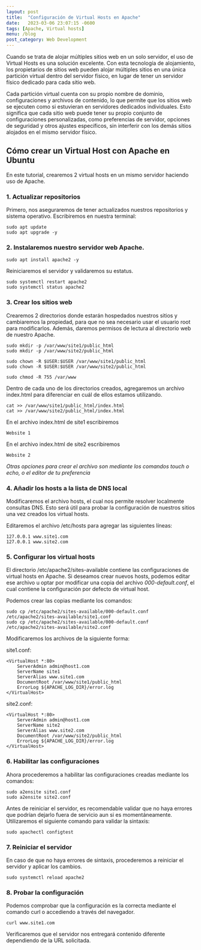 ```yaml
---
layout: post
title:  "Configuración de Virtual Hosts en Apache"
date:   2023-03-06 23:07:15 -0600
tags: [Apache, Virtual hosts]
menu: /blog
post_category: Web Development
---
```

Cuando se trata de alojar múltiples sitios web en un solo servidor, el uso de Virtual Hosts es una solución excelente. Con esta tecnología de alojamiento, los propietarios de sitios web pueden alojar múltiples sitios en una única partición virtual dentro del servidor físico, en lugar de tener un servidor físico dedicado para cada sitio web.
<!--more-->

Cada partición virtual cuenta con su propio nombre de dominio, configuraciones y archivos de contenido, lo que permite que los sitios web se ejecuten como si estuvieran en servidores dedicados individuales. Esto significa que cada sitio web puede tener su propio conjunto de configuraciones personalizadas, como preferencias de servidor, opciones de seguridad y otros ajustes específicos, sin interferir con los demás sitios alojados en el mismo servidor físico. 


## Cómo crear un Virtual Host con Apache en Ubuntu

En este tutorial, crearemos 2 virtual hosts en un mismo servidor haciendo uso de Apache.


### 1. Actualizar repositorios

Primero, nos aseguraremos de tener actualizados nuestros repositorios y sistema operativo. Escribiremos en nuestra terminal:

```
sudo apt update
sudo apt upgrade -y
```

### 2. Instalaremos nuestro servidor web Apache.

```
sudo apt install apache2 -y
```

Reiniciaremos el servidor y validaremos su estatus.

```
sudo systemctl restart apache2
sudo systemctl status apache2
```

### 3. Crear los sitios web

Crearemos 2 directorios donde estarán hospedados nuestros sitios y cambiaremos la propiedad, para que no sea necesario usar el usuario root para modificarlos. Además, daremos permisos de lectura al directorio web de nuestro Apache.

```
sudo mkdir -p /var/www/site1/public_html
sudo mkdir -p /var/www/site2/public_html

sudo chown -R $USER:$USER /var/www/site1/public_html
sudo chown -R $USER:$USER /var/www/site2/public_html

sudo chmod -R 755 /var/www
```

Dentro de cada uno de los directorios creados, agregaremos un archivo index.html para diferenciar en cuál de ellos estamos utilizando.

```
cat >> /var/www/site1/public_html/index.html
cat >> /var/www/site2/public_html/index.html
```

En el archivo index.html de site1 escribiremos

```
Website 1
```

En el archivo index.html de site2 escribiremos

```
Website 2
```
*Otras opciones para crear el archivo son mediante los comandos touch o echo, o el editor de tu preferencia*

### 4. Añadir los hosts a la lista de DNS local

Modificaremos el archivo hosts, el cual nos permite resolver localmente consultas DNS. Esto será útil para probar la configuración de nuestros sitios una vez creados los virtual hosts.

Editaremos el archivo /etc/hosts para agregar las siguientes líneas:

```
127.0.0.1 www.site1.com
127.0.0.1 www.site2.com
```

### 5. Configurar los virtual hosts

El directorio /etc/apache2/sites-available contiene las configuraciones de virtual hosts en Apache. Si deseamos crear nuevos hosts, podemos editar ese archivo u optar por modificar una copia del archivo *000-default.conf*, el cual contiene la configuración por defecto de virtual host.

Podemos crear las copias mediante los comandos:

```
sudo cp /etc/apache2/sites-available/000-default.conf /etc/apache2/sites-available/site1.conf
sudo cp /etc/apache2/sites-available/000-default.conf /etc/apache2/sites-available/site2.conf
```

Modificaremos los archivos de la siguiente forma:

site1.conf:

```
<VirtualHost *:80>
    ServerAdmin admin@host1.com
    ServerName site1
    ServerAlias www.site1.com
    DocumentRoot /var/www/site1/public_html
    ErrorLog ${APACHE_LOG_DIR}/error.log
</VirtualHost>
```
site2.conf:

```
<VirtualHost *:80>
    ServerAdmin admin@host1.com
    ServerName site2
    ServerAlias www.site2.com
    DocumentRoot /var/www/site2/public_html
    ErrorLog ${APACHE_LOG_DIR}/error.log
</VirtualHost>
```

### 6. Habilitar las configuraciones

Ahora procederemos a habilitar las configuraciones creadas mediante los comandos:

```
sudo a2ensite site1.conf
sudo a2ensite site2.conf
```

Antes de reiniciar el servidor, es recomendable validar que no haya errores que podrían dejarlo fuera de servicio aun si es momentáneamente. Utilizaremos el siguiente comando para validar la sintaxis:

```
sudo apachectl configtest
```

### 7. Reiniciar el servidor

En caso de que no haya errores de sintaxis, procederemos a reiniciar el servidor y aplicar los cambios.

```
sudo systemctl reload apache2
```

### 8. Probar la configuración

Podemos comprobar que la configuración es la correcta mediante el comando curl o accediendo a través del navegador.

```
curl www.site1.com
```

Verificaremos que el servidor nos entregará contenido diferente dependiendo de la URL solicitada.